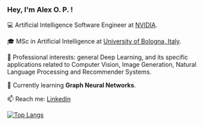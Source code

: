 ### Hey, I'm Alex O. P. !

💻 Artificial Intelligence Software Engineer at [NVIDIA](https://www.nvidia.com/en-us/).

🎓 MSc in Artificial Intelligence at [University of Bologna, Italy](https://corsi.unibo.it/2cycle/artificial-intelligence/index.html).

🔭 Professional interests: general Deep Learning, and its specific applications related to Computer Vision, Image Generation, Natural Language Processing and Recommender Systems.

🌱 Currently learning **Graph Neural Networks**.

📫 Reach me: [Linkedin](https://www.linkedin.com/in/alexoop/)

[![Top Langs](https://github-readme-stats.vercel.app/api/top-langs/?username=alexpod1000&theme=dracula&hide=jupyter%20notebook&langs_count=8&layout=compact)](https://github.com/alexpod1000)

<!--
**alexpod1000/alexpod1000** is a ✨ _special_ ✨ repository because its `README.md` (this file) appears on your GitHub profile.

Here are some ideas to get you started:

- 🔭 I’m currently working on ...
- 🌱 I’m currently learning ...
- 👯 I’m looking to collaborate on ...
- 🤔 I’m looking for help with ...
- 💬 Ask me about ...
- 📫 How to reach me: ...
- 😄 Pronouns: ...
- ⚡ Fun fact: ...
-->
